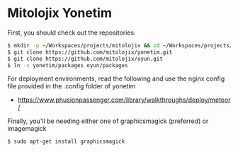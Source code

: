 # Mitolojix Yonetim

First, you should check out the repositories:

```bash
$ mkdir -p ~/Workspaces/projects/mitolojix && cd ~/Workspaces/projects/mitolojix/
$ git clone https://github.com/mitolojix/yonetim.git
$ git clone https://github.com/mitolojix/oyun.git
$ ln -s yonetim/packages oyun/packages
```

For deployment environments, read the following and use the nginx config file provided in the .config folder of yonetim

* https://www.phusionpassenger.com/library/walkthroughs/deploy/meteor/

Finally, you'll be needing either one of graphicsmagick (preferred) or imagemagick

```bash
$ sudo apt-get install graphicsmagick
```

